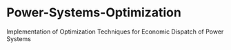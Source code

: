 # Power-Systems-Optimization
Implementation of Optimization Techniques for Economic Dispatch of Power Systems
